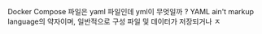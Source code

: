 
Docker Compose 파일은 yaml 파일인데 yml이 무엇일까 ?
YAML ain't markup language의 약자이며,
일반적으로 구성 파일 및 데이터가 저장되거나 ㅈ